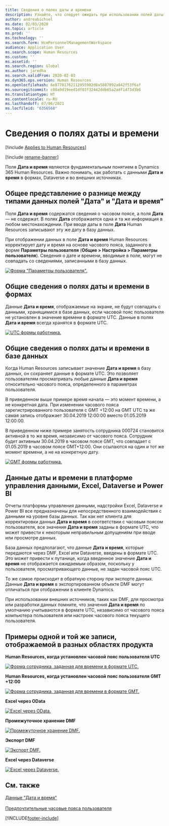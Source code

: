 ```yaml
---
title: Сведения о полях даты и времени
description: Узнайте, что следует ожидать при использовании полей даты и времени в Microsoft Dynamics 365 Human Resources.
author: andreabichsel
ms.date: 02/03/2020
ms.topic: article
ms.prod: ''
ms.technology: ''
ms.search.form: HcmPersonnelManagementWorkspace
audience: Application User
ms.search.scope: Human Resources
ms.custom: ''
ms.assetid: ''
ms.search.region: Global
ms.author: jaredha
ms.search.validFrom: 2020-02-03
ms.dyn365.ops.version: Human Resources
ms.openlocfilehash: 6e87781762112955902d8a5807092a842f53f6af
ms.sourcegitcommit: c08a9d19eed1df03f32442ddb65a2adf1473d3b6
ms.translationtype: HT
ms.contentlocale: ru-RU
ms.lasthandoff: 07/06/2021
ms.locfileid: "6356568"
---
```

# <a name="understand-date-and-time-fields"></a>Сведения о полях даты и времени

[!include [Applies to Human Resources](../includes/applies-to-hr.md)]

[!include [rename-banner](~/includes/cc-data-platform-banner.md)]

Поля **Дата и время** являются фундаментальным понятием в Dynamics 365 Human Resources. Важно понимать, как работать с данными **Дата и время** в формах, Dataverse и во внешних источниках.

## <a name="understanding-the-difference-between-date-and-date-and-time-field-data-types"></a>Общее представление о разнице между типами данных полей "Дата" и "Дата и время"

Поля **Дата и время** содержатся сведения о часовом поясе, а поля **Дата** — не содержат. В полях **Дата** отображается одна и та же информация в любом местонахождении. При вводе даты в поле **Дата** Human Resources записывают эту же дату в базу данных.

При отображении данных в поле **Дата и время** Human Resources корректирует дату и время на основе часового пояса, заданного в форме **Параметры пользователя** (**Общие > Настройка > Параметры пользователя**). Сведения о дате и времени, вводимые в поле, могут не совпадать со сведениями, записанными в базу данных.

[![Форма "Параметры пользователя".](./media/useroptionsform.png)](./media/useroptionsform.png)

## <a name="understanding-date-and-time-fields-in-forms"></a>Общие сведения о полях даты и времени в формах 

Данные **Дата и время**, отображаемые на экране, не будут совпадать с данными, хранящимися в базе данных, если часовой пояс пользователя не установлен в значение времени в формате UTC. Данные в полях **Дата и время** всегда хранятся в формате UTC.

[![UTC формы работника.](./media/worker-form.png)](./media/worker-form.png)

## <a name="understand-date-and-time-fields-in-the-database"></a>Общие сведения о полях даты и времени в базе данных 

Когда Human Resources записывает значение **Дата и время** в базу данных, он сохраняет данные в формате UTC. Это позволяет пользователям просматривать любые данные **Дата и время** относительно часового пояса, определенного в параметрах пользователя.
 
В приведенном выше примере время начала — это момент времени, а не конкретная дата. При изменении часового пояса зарегистрированного пользователя с GMT +12:00 на GMT UTC та же самая запись отображает 30.04.2019 12:00:00 вместо 01.05.2019 12:00:00.
  
В приведенном ниже примере занятость сотрудника 000724 становится активной в то же время, независимо от часового пояса. Сотрудник будет активным 30.04.2019 в часовом поясе GMT, что совпадает с 01.05.2019 в часовом поясе GMT+12:00. Они ссылаются на один и тот же момент времени, а не на конкретную дату. 

[![GMT формы работника.](./media/worker-form2.png)](./media/worker-form2.png)

## <a name="date-and-time-data-in-data-management-framework-excel-dataverse-and-power-bi"></a>Данные даты и времени в платформе управления данными, Excel, Dataverse и Power BI 

Отчеты платформы управления данными, надстройки Excel, Dataverse и Power BI все предназначены для непосредственного взаимодействия с данными на уровне базы данных. Так как нет клиента для корректировки данных **Дата и время** в соответствии с часовым поясом пользователя, все значения **Дата и время** заданы в формате UTC, что может привести к некоторым неправильным допущениям при вводе или просмотре данных.  
 
База данных предполагают, что данные **Дата и время**, которые передаются через DMF, Excel или Dataverse, введены в формате UTC. Это может привести к путанице, когда введенное значение **Дата и время** не отображается ожидаемым образом, поскольку у пользователя, просматривающего данные, не задан часовой пояс UTC. 
 
То же самое происходит в обратную сторону при экспорте данных. Данные **Дата и время** в экспортированном объекте DMF могут отличаться при отображении в клиенте Dynamics. 
 
При использовании внешних источников, таких как DMF, для просмотра или разработки данных помните, что значения **Дата и время** по умолчанию учитываются в формате UTC, независимо от часового пояса компьютера пользователя или настроек часового пояса текущего пользователя. 

## <a name="examples-of-the-same-record-being-displayed-in-different-product-areas"></a>Примеры одной и той же записи, отображаемой в разных областях продукта 

**Human Resources, когда установлен часовой пояс пользователя UTC**

[![Форма сотрудника, заданная для времени в формате UTC.](./media/worker-form3.png)](./media/worker-form3.png)

**Human Resources, когда установлен часовой пояс пользователя GMT +12:00** 

[![Форма сотрудника, заданная для времени в формате GMT.](./media/worker-form4.png)](./media/worker-form4.png)

**Excel через OData**

[![Excel через OData.](./media/Excelviaodata.png)](./media/Excelviaodata.png)

**Промежуточное хранение DMF**

[![Промежуточное хранение DMF.](./media/DMFStaging.png)](./media/DMFStaging.png)

**Экспорт DMF**

[![Экспорт DMF.](./media/DMFexport.png)](./media/DMFexport.png)

**Excel через Dataverse**

[![Excel через Dataverse.](./media/ExcelCDS.png)](./media/ExcelCDS.png)

## <a name="see-also"></a>См. также

[Данные "Дата и время"](/dynamics365/unified-operations/fin-and-ops/organization-administration/date-time-zones)<br></br>
[Предпочтительные часовые пояса пользователя](/dynamics365/unified-operations/fin-and-ops/organization-administration/tasks/set-users-preferred-time-zone) 


[!INCLUDE[footer-include](../includes/footer-banner.md)]